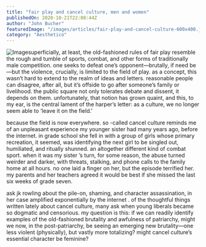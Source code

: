 ```yaml
---
title: "fair play and cancel culture, men and women"
publishedOn: 2020-10-21T22:08:44Z
author: "John Bucher"
featuredImage: "/images/articles/fair-play-and-cancel-culture-600x400.jpg"
category: "Aesthetico"
---
```


![Image](/images/articles/fair-play-and-cancel-culture-600x400.jpg)superficially, at least, the old-fashioned rules of fair play resemble the rough and tumble of sports, combat, and other forms of traditionally male competition. one seeks to defeat one’s opponent—brutally, if need be—but the violence, crucially, is limited to the field of play. as a concept, this wasn’t hard to extend to the realm of ideas and letters. reasonable people can disagree, after all, but it’s offside to go after someone’s family or livelihood. the public square not only tolerates debate and dissent, it depends on them. unfortunately, that notion has grown quaint, and this, to my ear, is the central lament of the harper’s letter: as a culture, we no longer seem able to ‘leave it on the field.’

because the field is now everywhere. so -called cancel culture reminds me of an unpleasant experience my younger sister had many years ago, before the internet. in grade school she fell in with a group of girls whose primary recreation, it seemed, was identifying the next girl to be singled out, humiliated, and ritually shunned. an altogether different kind of combat sport. when it was my sister ’s turn, for some reason, the abuse turned weirder and darker, with threats, stalking, and phone calls to the family home at all hours. no one laid a finger on her, but the episode terrified her. my parents and her teachers agreed it would be best if she missed the last six weeks of grade seven. 

ask jk rowling about the pile-on, shaming, and character assassination, in her case amplified exponentially by the internet . of the thoughtful things written lately about cancel culture, many ask when young liberals became so dogmatic and censorious. my question is this: if we can readily identify examples of the old-fashioned brutality and awfulness of patriarchy, might we now, in the post-patriarchy, be seeing an emerging new brutality—one less violent (physically), but vastly more totalizing? might cancel culture’s essential character be feminine?

